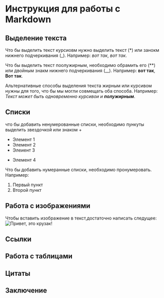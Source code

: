 # Инструкция для работы с Markdown

## Выделение текста 

Что бы выделить текст курсиовм нужно выделить  текст (*) или занокм нижнего подчеркивания (_). Например: *вот так*, _вот так_.

Что бы выделить текст поолужирным, необходимо обрамить его (**) или двойным знакм нижнего подчеркивания (__). Например: **вот так**, __Вот так__.

Альтернативные способы выделения текста жирным или курсивом нужны  для того, что бы мы могли совмещать оба способа. Например: _Текст может быть одновременно курсивои и **полужирным**_.

## Списки

что бы добавить ненумерованные списки, необходимо пункуты выделить звездочкой или знаком + 
* Элемент 1
* Элемент 2
* Элеиент 3
+ Элемент 4

Что бы добавить нумеранные списки, необходимо пронумеровать. Например:
1. Первый пункт 
2. Второй пункт 

## Работа с изображениями

Чтобы вставить изображение в текст,достаточно написать следущее:
![Привет, это крузак!](foto-tlc-200-2020_00.jpg)

## Ссылки

## Работа с таблицами 

## Цитаты

## Заключение 